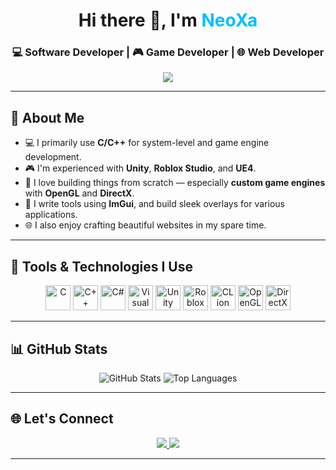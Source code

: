 <h1 align="center">Hi there 👋, I'm <span style="color:#00BFFF">NeoXa</span></h1>
<h3 align="center">💻 Software Developer | 🎮 Game Developer | 🌐 Web Developer</h3>

<p align="center">
  <img src="https://readme-typing-svg.herokuapp.com/?lines=Passionate%20Programmer;C++%20%7C%20C%23%20%7C%20Lua%20Dev;Game%20and%20Engine%20Developer;Loves%20to%20Build%20Cool%20Stuff&center=true&width=500&height=45">
</p>

---

## 🚀 About Me
- 💻 I primarily use **C/C++** for system-level and game engine development.  
- 🎮 I'm experienced with **Unity**, **Roblox Studio**, and **UE4**.  
- 🧠 I love building things from scratch — especially **custom game engines** with **OpenGL** and **DirectX**.
- 🔧 I write tools using **ImGui**, and build sleek overlays for various applications.
- 🌐 I also enjoy crafting beautiful websites in my spare time.

---

## 🔧 Tools & Technologies I Use

<p align="center">
  <img src="https://cdn-icons-png.flaticon.com/512/3665/3665923.png" alt="C" width="40" height="40"/>
  <img src="https://cdn-icons-png.flaticon.com/512/6132/6132222.png" alt="C++" width="40" height="40"/>
  <img src="https://cdn-icons-png.flaticon.com/512/6132/6132221.png" alt="C#" width="40" height="40"/>
  <img src="https://cdn-icons-png.flaticon.com/512/906/906324.png" alt="Visual Studio" width="40" height="40"/>
  <img src="https://cdn.jsdelivr.net/gh/devicons/devicon/icons/unity/unity-original.svg" alt="Unity" width="40" height="40"/>
  <img src="https://img.icons8.com/?size=256&id=aoRFS7u2O2dm&format=png" alt="Roblox Studio" width="40" height="40"/>
  <img src="https://img.icons8.com/color/48/000000/clion.png" alt="CLion" width="40" height="40"/>
  <img src="https://img.icons8.com/color/48/000000/opengl.png" alt="OpenGL" width="40" height="40"/>
  <img src="https://img.icons8.com/color/48/000000/directx.png" alt="DirectX" width="40" height="40"/>
</p>

---

## 📊 GitHub Stats

<p align="center">
  <img src="https://github-readme-stats.vercel.app/api?username=themetadevv&show_icons=true&theme=radical" alt="GitHub Stats"/>
  <img src="https://github-readme-stats.vercel.app/api/top-langs/?username=themetadevv&layout=compact&theme=radical" alt="Top Languages"/>
</p>

---

## 🌐 Let's Connect

<p align="center">
  <a href="https://discord.com/users/babablacksheep#4201">
    <img src="https://img.shields.io/badge/Discord-7289DA?style=for-the-badge&logo=discord&logoColor=white"/>
  </a>
  <a href="https://www.youtube.com/@Neoxa7">
    <img src="https://img.shields.io/badge/YouTube-FF0000?style=for-the-badge&logo=youtube&logoColor=white"/>
  </a>
</p>

---

<!-- Optional Footer
<p align="center">⚡ Built with ❤️ using markdown</p>
-->

